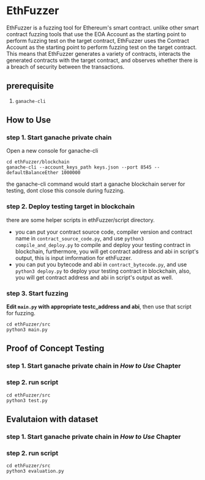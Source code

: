 # EthFuzzer
EthFuzzer is a fuzzing tool for Ethereum's smart contract. unlike other smart contract fuzzing tools that use the EOA Account as the starting point to perform fuzzing test on the target contract, EthFuzzer uses the Contract Account as the starting point to perform fuzzing test on the target contract. This means that EthFuzzer generates a variety of contracts, interacts the generated contracts with the target contract, and observes whether there is a breach of security between the transactions.

## prerequisite
1. ``ganache-cli``

## How to Use
### step 1. Start ganache private chain
Open a new console for ganache-cli
```
cd ethFuzzer/blockchain
ganache-cli --account_keys_path keys.json --port 8545 --defaultBalanceEther 1000000
```

the ganache-cli command would start a ganache blockchain server for testing, dont close this console during fuzzing.

### step 2. Deploy testing target in blockchain
there are some helper scripts in ethFuzzer/script directory.
+ you can put your contract source code, compiler version and contract name in ``contract_source_code.py``, and use ``python3 compile_and_deploy.py`` to compile and deploy your testing contract in blockchain, furthermore, you will get contract address and abi in script's output, this is input imformation for ethFuzzer.
+ you can put you bytecode and abi in ``contract_bytecode.py``, and use ``python3 deploy.py`` to deploy your testing contract in blockchain, also, you will get contract address and abi in script's output as well.

### step 3. Start fuzzing
**Edit ``main.py`` with appropriate testc_address and abi**, then use that script for fuzzing.

```
cd ethFuzzer/src
python3 main.py
```


## Proof of Concept Testing
### step 1. Start ganache private chain in *How to Use* Chapter

### step 2. run script
```
cd ethFuzzer/src
python3 test.py
```

## Evalutaion with dataset
### step 1. Start ganache private chain in *How to Use* Chapter

### step 2. run script
```
cd ethFuzzer/src
python3 evaluation.py
```
